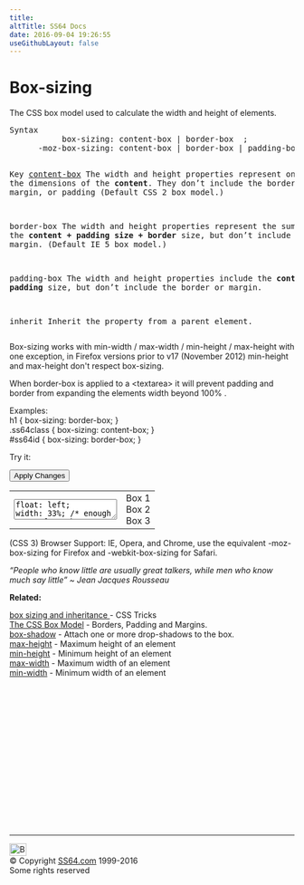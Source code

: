 ```yaml
---
title:
altTitle: SS64 Docs
date: 2016-09-04 19:26:55
useGithubLayout: false
---
```

<!-- #BeginLibraryItem "/Library/head_css.lbi" --><!-- #EndLibraryItem --><script type="text/javascript">
function ApplyStyle(id) {
  var el22 = document.getElementsByClassName('tryresult');
  var newcss = document.getElementById('trycode').value;

var divs = document.getElementsByClassName('tryresult');
for(var i=0; i < divs.length; i++) { 
  divs[i].setAttribute('style', newcss);
}

  
}</script>
<h1>Box-sizing</h1>
<p>The CSS box model used to calculate the width and height of elements.</p>
<pre>Syntax
           box-sizing: content-box | border-box  ;
      -moz-box-sizing: content-box | border-box | padding-box ;

Key
  <u>content-box</u>  The width and height properties represent only the dimensions of the <b>content</b>.
               They don’t include the border, margin, or padding (Default  CSS 2 box model.)

  border-box   The width and height properties represent the sum of the<b> content + padding size + border</b> size,
               but don’t include the margin. (Default IE 5 box model.)

  padding-box  The width and height properties include the <b>content + padding</b> size,
               but don’t include the border or margin.

  inherit      Inherit the property from a parent element.</pre>
<p>Box-sizing works with min-width / max-width / min-height / max-height with one exception, in Firefox versions prior to v17 (November 2012) min-height and max-height don't respect box-sizing.</p>
<p>When <span class="code">border-box</span> is applied to a <span class="code">&lt;textarea&gt;</span> it will prevent padding and border from expanding the elements width beyond 100% .</p><p>Examples:<br>
  <span class="code">h1 { box-sizing: border-box; }<br>
  </span><span class="code">
  .ss64class { 
  box-sizing: content-box; }</span><br>
  <span class="code">#ss64id { box-sizing: </span><span class="code">border-box; }</span>  <br>
</p>
<p>Try it:</p><input type="button" onclick="ApplyStyle()" value="Apply Changes">
<table>
  <tbody><tr>
    <td><textarea name="tryit" id="trycode" onfocus="this.style.background='#fff';" onblur="this.style.background='#eee';" tabindex="1">float: left;
width: 33%; /* enough space for 3 boxes to fit? */
border: 10px solid green;
-webkit-box-sizing: border-box;
   -moz-box-sizing: border-box;
        box-sizing: border-box;
</textarea></td>

<td>

<div class="tryresult">Box 1</div>
<div class="tryresult">Box 2</div>
<div class="tryresult">Box 3</div>

</td>
</tr>
</tbody></table>
<p>(CSS 3) Browser Support: IE, Opera, and Chrome,  use the equivalent <span class="code">-moz-box-sizing</span> for Firefox and <span class="code">-webkit-box-sizing</span> for Safari.</p>
<p class="quote"><i>“People who know little are usually great talkers, while men who know much say little” ~ Jean Jacques Rousseau</i></p>
<p><b>Related:</b></p>
<p><a href="http://css-tricks.com/box-sizing/">box sizing and inheritance </a>- CSS Tricks<br>
<a href="syntax-box-model.html">The CSS Box Model</a> - Borders, Padding and Margins.<br>
<a href="box-shadow.html">box-shadow</a> - Attach one or more drop-shadows to the box.<br>
<a href="max-height.html">max-height</a> - Maximum height of an element<br>
<a href="min-height.html">min-height</a> - Minimum height of an element<br>
<a href="max-width.html">max-width</a> - Maximum width of an element<br>
<a href="min-width.html">min-width</a> - Minimum width of an element</p><!-- #BeginLibraryItem "/Library/foot_css.lbi" --><p>
<!-- CSS -->
<ins class="adsbygoogle" style="display:inline-block;width:300px;height:250px" data-ad-client="ca-pub-6140977852749469" data-ad-slot="2739097502"></ins>
<script>
(adsbygoogle = window.adsbygoogle || []).push({});
</script></p>
<hr>
<div id="bl" class="footer"><a href="box-sizing.html#"><img src="../images/top.png" width="30" height="22" alt="Back to the Top"></a></div>
<div id="br" class="footer, tagline">© Copyright <a href="../index.html">SS64.com</a> 1999-2016<br>
Some rights reserved</div><!-- #EndLibraryItem -->
